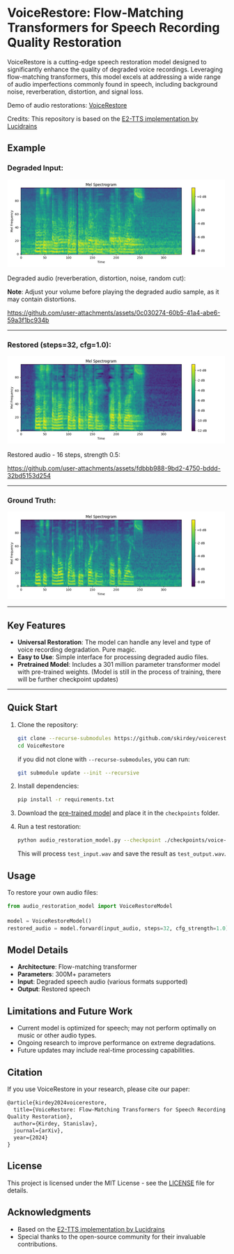 # VoiceRestore: Flow-Matching Transformers for Speech Recording Quality Restoration

VoiceRestore is a cutting-edge speech restoration model designed to significantly enhance the quality of degraded voice recordings. Leveraging flow-matching transformers, this model excels at addressing a wide range of audio imperfections commonly found in speech, including background noise, reverberation, distortion, and signal loss.

Demo of audio restorations: [VoiceRestore](https://sparkling-rabanadas-3082be.netlify.app/)

Credits: This repository is based on the [E2-TTS implementation by Lucidrains](https://github.com/lucidrains/e2-tts-pytorch)

## Example
### Degraded Input: 

![Degraded Input](./imgs/degraded.png "Degraded Input")

Degraded audio (reverberation, distortion, noise, random cut):

**Note**: Adjust your volume before playing the degraded audio sample, as it may contain distortions.

https://github.com/user-attachments/assets/0c030274-60b5-41a4-abe6-59a3f1bc934b

---
### Restored (steps=32, cfg=1.0):

![Restored](./imgs/restored.png "Restored")

Restored audio - 16 steps, strength 0.5:

https://github.com/user-attachments/assets/fdbbb988-9bd2-4750-bddd-32bd5153d254

---
### Ground Truth:

![Ground Truth](./imgs/ground_truth.png "Ground Truth")

---
## Key Features

- **Universal Restoration**: The model can handle any level and type of voice recording degradation. Pure magic.  
- **Easy to Use**: Simple interface for processing degraded audio files.
- **Pretrained Model**: Includes a 301 million parameter transformer model with pre-trained weights. (Model is still in the process of training, there will be further checkpoint updates)

---
## Quick Start

1. Clone the repository:
   ```bash
   git clone --recurse-submodules https://github.com/skirdey/voicerestore.git
   cd VoiceRestore
   ```

   if you did not clone with `--recurse-submodules`, you can run:
   ```bash
   git submodule update --init --recursive
   ```

2. Install dependencies:
   ```bash
   pip install -r requirements.txt
   ```

3. Download the [pre-trained model](https://drive.google.com/drive/folders/1uBJNp4mrPJQY9WEaiTI9u09IsRg1lAPR?usp=sharing) and place it in the `checkpoints` folder.

4. Run a test restoration:
   ```bash
   python audio_restoration_model.py --checkpoint ./checkpoints/voice-restore-20d-16h-optim.pt --input test_input.wav --output test_output.wav --steps 64 --cfg_strength 0.5
   ```
   This will process `test_input.wav` and save the result as `test_output.wav`.

## Usage

To restore your own audio files:

```python
from audio_restoration_model import VoiceRestoreModel

model = VoiceRestoreModel()
restored_audio = model.forward(input_audio, steps=32, cfg_strength=1.0)
```



## Model Details

- **Architecture**: Flow-matching transformer
- **Parameters**: 300M+ parameters
- **Input**: Degraded speech audio (various formats supported)
- **Output**: Restored speech

## Limitations and Future Work

- Current model is optimized for speech; may not perform optimally on music or other audio types.
- Ongoing research to improve performance on extreme degradations.
- Future updates may include real-time processing capabilities.

## Citation

If you use VoiceRestore in your research, please cite our paper:

```
@article{kirdey2024voicerestore,
  title={VoiceRestore: Flow-Matching Transformers for Speech Recording Quality Restoration},
  author={Kirdey, Stanislav},
  journal={arXiv},
  year={2024}
}
```

## License

This project is licensed under the MIT License - see the [LICENSE](LICENSE) file for details.

## Acknowledgments

- Based on the [E2-TTS implementation by Lucidrains](https://github.com/lucidrains/e2-tts-pytorch)
- Special thanks to the open-source community for their invaluable contributions.
